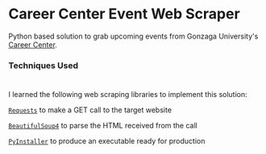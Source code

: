# Career Center Event Web Scraper
Python based solution to grab upcoming events from Gonzaga University's [Career Center](https://www.gonzaga.edu/student-life/career-services).  

### Techniques Used
#
I learned the following web scraping libraries to implement this solution:

<a href='http://docs.python-requests.org/en/master/'>`Requests`</a> to make a GET call to the target website

<a href='https://pypi.org/project/beautifulsoup4/'>`BeautifulSoup4`</a> to parse the HTML received from the call

<a href='https://www.pyinstaller.org/'>`PyInstaller`</a> to produce an executable ready for production

